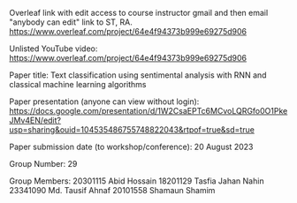 Overleaf link with edit access to course instructor gmail and then email "anybody can edit" link to ST, RA.
https://www.overleaf.com/project/64e4f94373b999e69275d906

Unlisted YouTube video:
https://www.overleaf.com/project/64e4f94373b999e69275d906

Paper title:
Text classification using sentimental analysis with RNN and classical machine learning algorithms

Paper presentation (anyone can view without login):
https://docs.google.com/presentation/d/1W2CsaEPTc6MCvoLQRGfo0O1PkeJMv4EN/edit?usp=sharing&ouid=104535486755748822043&rtpof=true&sd=true

Paper submission date (to workshop/conference):
20 August 2023

Group Number:
29

Group Members:
20301115	Abid Hossain
18201129	Tasfia Jahan Nahin
23341090	Md. Tausif Ahnaf
20101558	Shamaun Shamim
